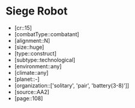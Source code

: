 
# Siege Robot

- [cr::15]
- [combatType::combatant]
- [alignment::N]
- [size::huge]
- [type::construct]
- [subtype::technological]
- [environment::any]
- [climate::any]
- [planet::-]
- [organization::['solitary', 'pair', 'battery(3-8)']]
- [source::AA2]
- [page::108]
